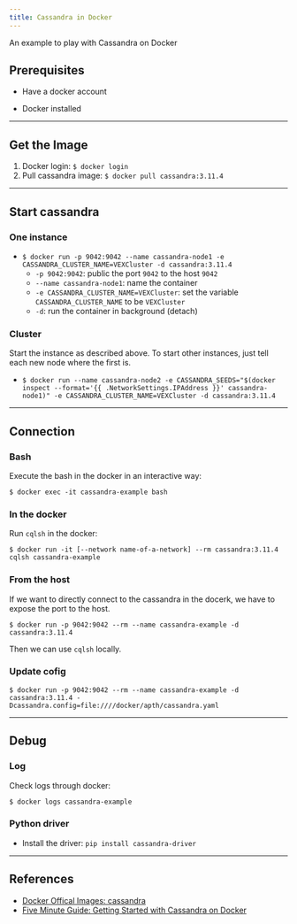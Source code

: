 ```yaml
---
title: Cassandra in Docker
---
```


An example to play with Cassandra on Docker

<!--more-->

## Prerequisites

- Have a docker account

- Docker installed

---

## Get the Image

1. Docker login: `$ docker login`
2. Pull cassandra image: `$ docker pull cassandra:3.11.4`

---

## Start cassandra

### One instance

- `$ docker run -p 9042:9042 --name cassandra-node1 -e CASSANDRA_CLUSTER_NAME=VEXCluster -d cassandra:3.11.4`
    - `-p 9042:9042`: public the port `9042` to the host `9042`
    - `--name cassandra-node1`: name the container
    - `-e CASSANDRA_CLUSTER_NAME=VEXCluster`: set the variable `CASSANDRA_CLUSTER_NAME` to be `VEXCluster`
    - `-d`: run the container in background (detach)

### Cluster

Start the instance as described above. To start other instances, just tell each new node where the first is.

- `$ docker run --name cassandra-node2 -e CASSANDRA_SEEDS="$(docker inspect --format='{{ .NetworkSettings.IPAddress }}' cassandra-node1)" -e CASSANDRA_CLUSTER_NAME=VEXCluster -d cassandra:3.11.4`

---

## Connection

### Bash

Execute the bash in the docker in an interactive way:

`$ docker exec -it cassandra-example bash`

### In the docker

Run `cqlsh` in the docker:

`$ docker run -it [--network name-of-a-network] --rm cassandra:3.11.4 cqlsh cassandra-example`

### From the host

If we want to directly connect to the cassandra in the docerk, we have to expose the port to the host.

`$ docker run -p 9042:9042 --rm --name cassandra-example -d cassandra:3.11.4`

Then we can use `cqlsh` locally.

### Update cofig

`$ docker run -p 9042:9042 --rm --name cassandra-example -d cassandra:3.11.4 -Dcassandra.config=file:////docker/apth/cassandra.yaml`

---

## Debug

### Log

Check logs through docker:

`$ docker logs cassandra-example`

### Python driver

- Install the driver: `pip install cassandra-driver`

---

## References

- [Docker Offical Images: cassandra](https://hub.docker.com/_/cassandra)
- [Five Minute Guide: Getting Started with Cassandra on Docker](https://medium.com/@michaeljpr/five-minute-guide-getting-started-with-cassandra-on-docker-4ef69c710d84)